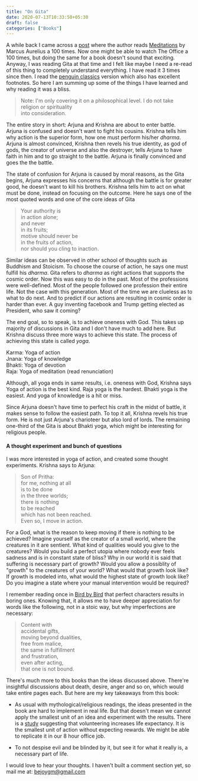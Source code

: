 ```yaml
---
title: "On Gita"
date: 2020-07-13T10:33:50+05:30
draft: false
categories: ["Books"]
---
```


A while back I came across a [post](https://ryanholiday.net/100-things-learned-10-years-100-reads-marcus-aureliuss-meditations/)
where the author reads [Meditations](https://www.goodreads.com/book/show/30659.Meditations) by Marcus Aurelius
a 100 times. Now one might be able to watch The Office a 100 times, but doing the same for a book
doesn't sound that exciting. Anyway, I was reading Gita at that time and I felt like maybe
I need a re-read of this thing to completely understand everything. I have read it 3 times since then.
I read the [penguin classics](https://www.goodreads.com/book/show/463500.The_Bhagavad_Gita) version
which also has excellent footnotes. So here I am summing up some of the things I have learned and why reading it was a bliss.

> Note: I'm only covering it on a philosophical level. I do not take religion or spirituality  
> into consideration.

The entire story in short: Arjuna and Krishna are about to enter battle. Arjuna is confused and doesn't want to fight
his cousins. Krishna tells him why action is the superior form, how one must perform his/her
*dharma*. Arjuna is almost convinced, Krishna then
revels his true identity, as god of gods, the creator of universe and also the destroyer,
tells Arjuna to have faith in him and to go straight
to the battle. Arjuna is finally convinced and goes the the battle.

The state of confusion for Arjuna is caused by moral reasons, as the Gita begins,
Arjuna expresses his concerns that although the battle is for greater good, he doesn't want
to kill his brothers. Krishna tells him to act on what must be done, instead on focusing on the
outcome. Here he says one of the most quoted words and one of the core ideas of Gita

> Your authority is  
> in action alone;  
> and never  
> in its fruits;  
> motive should never be  
> in the fruits of action,  
> nor should you cling to inaction.

Similar ideas can be observed in other school of thoughts such as Buddhism  and Stoicism. 
To choose the course of action, he says one must fulfill his *dharma*. Gita refers to *dharma* as
right actions that supports the cosmic order. Now this was easy to do in the past. Most of the
professions were well-defined. Most of the people followed one profession their entire life.
Not the case with this generation. Most of the time we are clueless as to what to do next. And to
predict if our actions are resulting in cosmic order is harder than ever. A guy inventing
facebook and Trump getting elected as President, who saw it coming?

The end goal, so to speak, is to achieve oneness with God. This takes up majority of discussions
in Gita and I don't have much to add here. But Krishna discuss three more ways
to achieve this state. The process of achieving this state is called *yoga*.

Karma: Yoga of action  
Jnana: Yoga of knowledge  
Bhakti: Yoga of devotion  
Raja: Yoga of meditation (read renunciation)

Although, all yoga ends in same results, i.e. oneness with God, Krishna says Yoga of action
is the best kind. Raja yoga is the hardest. Bhakti yoga is the easiest. And yoga of knowledge
is a hit or miss.

Since Arjuna doesn't have time to perfect his craft in the midst of battle, it makes sense
to follow the easiest path. To top it all, Krishna revels his true form. He is not just
Arjuna's charioteer but also lord of lords. The remaining one-third of the Gita is about
Bhakti yoga, which might be interesting for religious people.

#### A thought experiment and bunch of questions
I was more interested in yoga of action, and created some thought experiments.
Krishna says to Arjuna:

> Son of Pritha:  
> for me, nothing at all  
> is to be done  
> in the three worlds;  
> there is nothing  
> to be reached  
> which has not been reached.  
> Even so, I move in action.  

For a God, what is the reason to keep moving if there is nothing to be achieved? Imagine
yourself as the creator of a small world, where the creatures in it are sentient. What kind
of qualities would you give to the creatures? Would you build a perfect utopia where
nobody ever feels sadness and is in constant state of bliss? Why in our world it is said
that suffering is necessary part of growth? Would you allow a possiblity of "growth" to the
creatures of your world? What would that growth look like? If growth is modeled into, what
would the highest state of growth look like? Do you imagine a state where your manual
intervention would be required? 

I remember reading once in [Bird by Bird](https://www.goodreads.com/book/show/12543.Bird_by_Bird)
that perfect characters results in boring ones. Knowing that, it allows me to have deeper appreciation for
words like the following, not in a stoic way, but why imperfections are necessary:

> Content with  
> accidental gifts,  
> moving beyond dualities,  
> free from malice,  
> the same in fulfillment  
> and frustration,  
> even after acting,  
> that one is not bound.

There's much more to this books than the ideas discussed above. There're insightful discussions
about death, desire, anger and so on, which would take entire pages each. But here are my key
takeaways from this book:

- As usual with mythological/religious readings, the ideas presented in the book are hard
to implement in real life. But that doesn't mean we cannot apply the smallest unit of an
idea and experiment with the results. There is a [study](https://www.ncbi.nlm.nih.gov/pmc/articles/PMC5971845/)
suggesting that volunteering increases life expectancy. It is the smallest unit of action
without expecting rewards. We might be able to replicate it in our 8 hour office job.

- To not despise evil and be blinded by it, but see it for what it really is, a necessary
part of life.

I would love to hear your thoughts. I haven't built a comment section yet, so mail me at: bejoygm@gmail.com